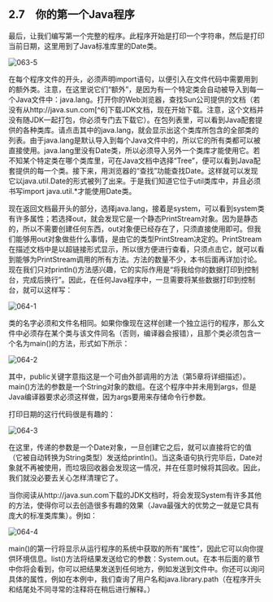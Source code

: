## 2.7　你的第一个Java程序

最后，让我们编写第一个完整的程序。此程序开始是打印一个字符串，然后是打印当前日期，这里用到了Java标准库里的Date类。

![063-5](../Images/image02628.jpeg)

在每个程序文件的开头，必须声明import语句，以便引入在文件代码中需要用到的额外类。注意，在这里说它们“额外”，是因为有一个特定类会自动被导入到每一个Java文件中：java.lang。打开你的Web浏览器，查找Sun公司提供的文档（若没有从http://java.sun.com[^6]下载JDK文档，现在开始下载。注意，这个文档并没有随JDK一起打包，你必须专门去下载它）。在包列表里，可以看到Java配套提供的各种类库。请点击其中的java.lang，就会显示出这个类库所包含的全部类的列表。由于java.lang是默认导入到每个Java文件中的，所以它的所有类都可以被直接使用。java.lang里没有Date类，所以必须导入另外一个类库才能使用它。若不知某个特定类在哪个类库里，可在Java文档中选择“Tree”，便可以看到Java配套提供的每一个类。接下来，用浏览器的“查找”功能查找Date。这样就可以发现它以java.util.Date的形式被列了出来。于是我们知道它位于util类库中，并且必须书写import java.util.*才能使用Date类。

现在返回文档最开头的部分，选择java.lang，接着是system，可以看到system类有许多属性；若选择out，就会发现它是一个静态PrintStream对象。因为是静态的，所以不需要创建任何东西，out对象便已经存在了，只须直接使用即可。但我们能够用out对象做些什么事情，是由它的类型PrintStream决定的。PrintStream在描述文档中是以超链接形式显示，所以很方便进行查看，只须点击它，就可以看到能够为PrintStream调用的所有方法。方法的数量不少，本书后面再详加讨论。现在我们只对println()方法感兴趣，它的实际作用是“将我给你的数据打印到控制台，完成后换行”。因此，在任何Java程序中，一旦需要将某些数据打印到控制台，就可以这样写：

![064-1](../Images/image02629.jpeg)

类的名字必须和文件名相同。如果你像现在这样创建一个独立运行的程序，那么文件中必须存在某个类与该文件同名（否则，编译器会报错），且那个类必须包含一个名为main()的方法，形式如下所示：

![064-2](../Images/image02630.jpeg)

其中，public关键字意指这是一个可由外部调用的方法（第5章将详细描述）。main()方法的参数是一个String对象的数组。在这个程序中并未用到args，但是Java编译器要求必须这样做，因为args要用来存储命令行参数。

打印日期的这行代码很是有趣的：

![064-3](../Images/image02631.jpeg)

在这里，传递的参数是一个Date对象，一旦创建它之后，就可以直接将它的值（它被自动转换为String类型）发送给println()。当这条语句执行完毕后，Date对象就不再被使用，而垃圾回收器会发现这一情况，并在任意时候将其回收。因此，我们就没必要去关心怎样清理它了。

当你阅读从http://java.sun.com下载的JDK文档时，将会发现System有许多其他的方法，使得你可以去创造很多有趣的效果（Java最强大的优势之一就是它具有庞大的标准类库集）。例如：

![064-4](../Images/image02632.jpeg)

main()的第一行将显示从运行程序的系统中获取的所有“属性”，因此它可以向你提供环境信息。list()方法将结果发送给它的参数：System.out。在本书后面的章节中你将会看到，你可以把结果发送到任何地方，例如发送到文件中。你还可以询问具体的属性，例如在本例中，我们查询了用户名和java.library.path（在程序开头和结尾处不同寻常的注释将在稍后进行解释。）